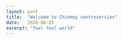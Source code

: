 ```yaml
---
layout: post
title:  "Welcome to Chinmoy controversies"
date:   2020-06-25
excerpt: "feel feel world"
---
```

